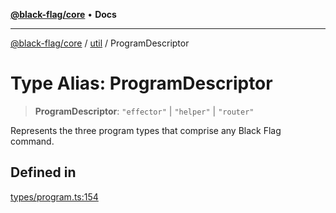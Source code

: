 [**@black-flag/core**](../../README.md) • **Docs**

***

[@black-flag/core](../../README.md) / [util](../README.md) / ProgramDescriptor

# Type Alias: ProgramDescriptor

> **ProgramDescriptor**: `"effector"` \| `"helper"` \| `"router"`

Represents the three program types that comprise any Black Flag command.

## Defined in

[types/program.ts:154](https://github.com/Xunnamius/black-flag/blob/cdc6af55387aac92b7d9fc16a57790068e4b6d49/types/program.ts#L154)
